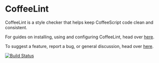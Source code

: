 CoffeeLint
==========

CoffeeLint is a style checker that helps keep CoffeeScript code
clean and consistent.

For guides on installing, using and configuring CoffeeLint, head over
[here](http://www.coffeelint.org).

To suggest a feature, report a bug, or general discussion, head over
[here](http://github.com/clutchski/coffeelint/issues/).

[![Build Status](https://secure.travis-ci.org/clutchski/coffeelint.png)](http://travis-ci.org/clutchski/coffeelint)
